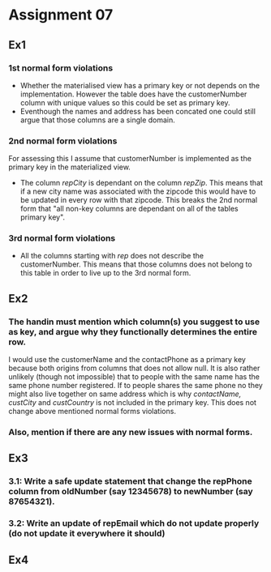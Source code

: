 # Assignment 07

## Ex1

### 1st normal form violations
* Whether the materialised view has a primary key or not depends on the implementation. However the table does have the customerNumber column with unique values so this could be set as primary key.
* Eventhough the names and address has been concated one could still argue that those columns are a single domain.

### 2nd normal form violations
For assessing this I assume that customerNumber is implemented as the primary key in the materialized view.
* The column *repCity* is dependant on the column *repZip*. This means that if a new city name was associated with the zipcode this would have to be updated in every row with that zipcode. This breaks the 2nd normal form that "all non-key columns are dependant on all of the tables primary key".

### 3rd normal form violations
* All the columns starting with *rep* does not describe the customerNumber. This means that those columns does not belong to this table in order to live up to the 3rd normal form.

## Ex2

### The handin must mention which column(s) you suggest to use as key, and argue why they functionally determines the entire row.
I would use the customerName and the contactPhone as a primary key because both origins from columns that does not allow null. It is also rather unlikely (though not impossible) that to people with the same name has the same phone number registered. If to people shares the same phone no they might also live together on same address which is why *contactName, custCity* and *custCountry* is not included in the primary key. This does not change above mentioned normal forms violations.

### Also, mention if there are any new issues with normal forms.

## Ex3

### 3.1: Write a safe update statement that change the repPhone column from oldNumber (say 12345678) to newNumber (say 87654321).

### 3.2: Write an update of repEmail which do not update properly (do not update it everywhere it should)

## Ex4
